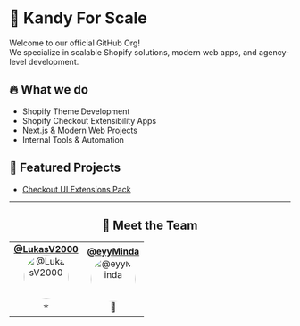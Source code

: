 # 🚀 Kandy For Scale

Welcome to our official GitHub Org!  
We specialize in scalable Shopify solutions, modern web apps, and agency-level development.

## 🔥 What we do

- Shopify Theme Development
- Shopify Checkout Extensibility Apps
- Next.js & Modern Web Projects
- Internal Tools & Automation

## 📂 Featured Projects

- [Checkout UI Extensions Pack](https://github.com/eyyMinda/ph-checkout-ui)

---

<h2 align="center">👥 Meet the Team</h2>

<table align="center">
  <tr>
    
  <td align="center">
    <a href="https://github.com/LukasV2000"><strong>@LukasV2000</strong></a><br/>
    <a href="https://github.com/LukasV2000">
      <img src="https://avatars.githubusercontent.com/u/97834916?v=4" width="80" height="80" style="border-radius: 50%;" alt="@LukasV2000"/>
    </a><br/>
    ⭐
  </td>

  <td align="center">
    <a href="https://github.com/eyyMinda"><strong>@eyyMinda</strong></a><br/>
    <a href="https://github.com/eyyMinda">
      <img src="https://avatars.githubusercontent.com/u/100799754?v=4" width="80" height="80" style="border-radius: 50%;" alt="@eyyMinda"/>
    </a><br/>
    🚀
  </td>
  </tr>
</table>

